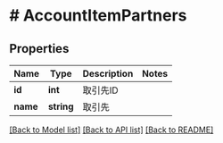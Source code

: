 # # AccountItemPartners

## Properties

Name | Type | Description | Notes
------------ | ------------- | ------------- | -------------
**id** | **int** | 取引先ID | 
**name** | **string** | 取引先 | 

[[Back to Model list]](../../README.md#documentation-for-models) [[Back to API list]](../../README.md#documentation-for-api-endpoints) [[Back to README]](../../README.md)


